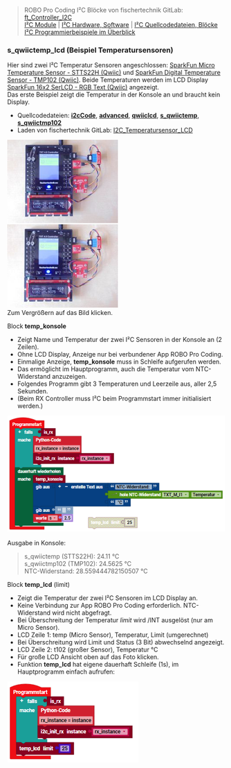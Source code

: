 
> ROBO Pro Coding I²C Blöcke von fischertechnik GitLab: [ft_Controller_I2C](https://git.fischertechnik-cloud.com/i2c/ft_Controller_I2C)\
> [I²C Module](https://elssner.github.io/ft-Controller-I2C/#tabelle-1) |
[I²C Hardware, Software](https://elssner.github.io/ft-Controller-I2C/#ic) |
[I²C Quellcodedateien, Blöcke](https://elssner.github.io/ft-Controller-I2C/#beschreibung-der-quellcodedateien-alphabetisch-geordnet)\
[I²C Programmierbeispiele im Überblick](../examples)


### s_qwiictemp_lcd (Beispiel Temperatursensoren)

Hier sind zwei I²C Temperatur Sensoren angeschlossen: [SparkFun Micro Temperature Sensor - STTS22H (Qwiic)](https://www.sparkfun.com/products/21273) und [SparkFun Digital Temperature Sensor - TMP102 (Qwiic)](https://www.sparkfun.com/products/16304).
Beide Temperaturen werden im LCD Display [SparkFun 16x2 SerLCD - RGB Text (Qwiic)](https://www.sparkfun.com/products/16397) angezeigt.\
Das erste Beispiel zeigt die Temperatur in der Konsole an und braucht kein Display.

* Quellcodedateien: **[i2cCode](../#i2ccodepy)**, **[advanced](../#advancedpy)**, **[qwiiclcd](../#qwiiclcdpy)**, **[s_qwiictemp](../#s_qwiictemppy)**, **[s_qwiictmp102](../#s_qwiictmp102py)**
* Laden von fischertechnik GitLab: [I2C_Temperatursensor_LCD](https://git.fischertechnik-cloud.com/i2c/I2C_Temperatursensor_LCD)

[![](DSC00452_256.JPG)](DSC00452.JPG) [![](DSC00454_256.JPG)](DSC00454.JPG)\
Zum Vergrößern auf das Bild klicken.

Block **temp_konsole**
* Zeigt Name und Temperatur der zwei I²C Sensoren in der Konsole an (2 Zeilen).
* Ohne LCD Display, Anzeige nur bei verbundener App ROBO Pro Coding.
* Einmalige Anzeige, **temp_konsole** muss in Schleife aufgerufen werden.
* Das ermöglicht im Hauptprogramm, auch die Temperatur vom NTC-Widerstand anzuzeigen.
* Folgendes Programm gibt 3 Temperaturen und Leerzeile aus, aller 2,5 Sekunden.
* (Beim RX Controller muss I²C beim Programmstart immer initialisiert werden.)

![](temp_konsole.png)

Ausgabe in Konsole:

> s_qwiictemp (STTS22H): 24.11 °C\
s_qwiictmp102 (TMP102): 24.5625 °C\
NTC-Widerstand: 28.559444782150507 °C


Block **temp_lcd** (limit)
* Zeigt die Temperatur der zwei I²C Sensoren im LCD Display an.
* Keine Verbindung zur App ROBO Pro Coding erforderlich. NTC-Widerstand wird nicht abgefragt.
* Bei Überschreitung der Temperatur *limit* wird /INT ausgelöst (nur am Micro Sensor).
* LCD Zeile 1: temp (Micro Sensor), Temperatur, Limit (umgerechnet)
* Bei Überschreitung wird Limit und Status (3 Bit) abwechselnd angezeigt.
* LCD Zeile 2: t102 (großer Sensor), Temperatur °C
* Für große LCD Ansicht oben auf das Foto klicken.
* Funktion **temp_lcd** hat eigene dauerhaft Schleife (1s), im Hauptprogramm einfach aufrufen:

![](temp_lcd.png)

